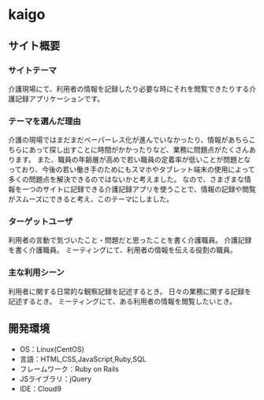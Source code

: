 # kaigo
## サイト概要
### サイトテーマ
介護現場にて、利用者の情報を記録したり必要な時にそれを閲覧できたりする介護記録アプリケーションです。

### テーマを選んだ理由
介護の現場ではまだまだペーパーレス化が進んでいなかったり、情報があちらこちらにあって探し出すことに時間がかかったりなど、業務に問題点がたくさんあります。
また、職員の年齢層が高めで若い職員の定着率が低いことが問題となっており、今後の若い働き手のためにもスマホやタブレット端末の使用によって多くの問題点を解決できるのではないかと考えました。
なので、さまざまな情報を一つのサイトに記録できる介護記録アプリを使うことで、情報の記録や閲覧がスムーズにできると考え、このテーマにしました。

### ターゲットユーザ
利用者の言動で気づいたこと・問題だと思ったことを書く介護職員。
介護記録を書く介護職員。
ミーティングにて、利用者の情報を伝える役割の職員。

### 主な利用シーン
利用者に関する日常的な観察記録を記述するとき。
日々の業務に関する記録を記述するとき。
ミーティングにて、ある利用者の情報を閲覧したいとき。


## 開発環境
- OS：Linux(CentOS)
- 言語：HTML,CSS,JavaScript,Ruby,SQL
- フレームワーク：Ruby on Rails
- JSライブラリ：jQuery
- IDE：Cloud9

